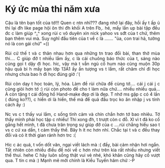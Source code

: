 # Ký ức mùa thi năm xưa


<p style = "text-align: justify">Cậu là tên bạn tốt của tớ!!! Quen c ntn nhỉ??? đang nhớ lại đây, hồi ấy t ấp ủ thi lại đh like page hội ôn thi đh khối A trên Fb,. hé, mấy lần up bài tập đều đc c làm giúp ^_^ xong rùi c vô duyên xin nick yahoo vs sđt của t chứ, thêm bạn thêm vui mà. Suy nghĩ đầu tiên của t về c là ....... "ủa, con trai hả, tưởng nó là con gái chứ" =))</p>

<p style = "text-align: justify">Rùi cứ thế t và c thân nhau hơn qua những tn trao đổi bài, than thở mùa thi.... C giúp đỡ t nhiều lắm ấy, c là cái chuông báo thức của t, sáng nào cũng gọi t dậy đi học. hic, vậy mà t vẫn ngủ cố hum nào cũng muộn 30p hậu quả bi h mấy bạn lớp 13A1 ấy ấn tượng vs t lắm, rất chăm chỉ đi học nhưng chưa bao h đi học đúng giờ :'(</p>

<p style = "text-align: justify">Rùi còn dạy t học toán, lý, hóa. Làm đề rùi chữa đề cùng tớ.... cái j cái j c cũng giỏi hơn tớ :) rùi còn photo đề cho t làm nữa chứ.... nhiều nhiều quá... À còn tặng t cái đồng hồ Hand-make đẹp ơi là đẹp. T nhớ ms gặp c có 4 lần ( đúng ko??), c hiền ơi là hiền, thế mà để quả đầu trọc ko ăn nhập j vs tính cách ấy :)</p>

<p style = "text-align: justify">Nc vs c t thấy vui lắm, c sống tình cảm và chín chắn hơn tớ bao nhiêu. Tớ thấy mình phải học tập c nhiều! Thi xong đh, t trượt còn c đỗ. Xl vì t đã ko cố gắng hết mình, t đã chưa trân trọng sự giúp đỡ của c ....rùi chẳng hiểu sao t vs c cứ xa dần, t cảm thấy thế. Bây h ít nc hơn nhỉ. Chắc tại t và c đều thay đổi và có ít thời gian rảnh hơn trc :(</p>

<p style = "text-align: justify">Hic c ác quá, t vốn dốt văn, ngại viết lách mà :( đấy, bài cảm nhận hơi ngắn. Tất nhiên còn nhiều điều để nói về c hơn như trên kia rất nhiều nhưng viết thế thui. hehe C hãy luôn sống thật vui vẻ nhé, khó khăn cũng hãy cố vượt qua. T tin c mà :) Mạnh mẽ mới chính là Kiều Tuyến hâm chứ :-P</p>

